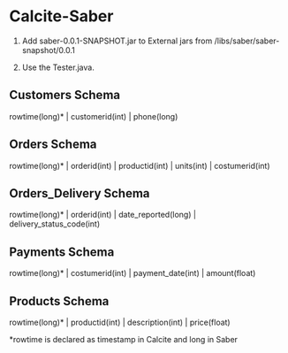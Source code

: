 # Calcite-Saber
1) Add saber-0.0.1-SNAPSHOT.jar to External jars from /libs/saber/saber-snapshot/0.0.1

2) Use the Tester.java.

Customers Schema
-------------------------
rowtime(long)* | customerid(int) | phone(long) 

Orders Schema
-------------------------
rowtime(long)* | orderid(int) | productid(int) | units(int) | costumerid(int)

Orders_Delivery Schema
-------------------------
rowtime(long)* | orderid(int) | date_reported(long) | delivery_status_code(int)

Payments Schema 
-------------------------
rowtime(long)* | costumerid(int) | payment_date(int) | amount(float)

Products Schema
-------------------------
rowtime(long)* | productid(int) | description(int) | price(float)



*rowtime is declared as timestamp in Calcite and long in Saber
